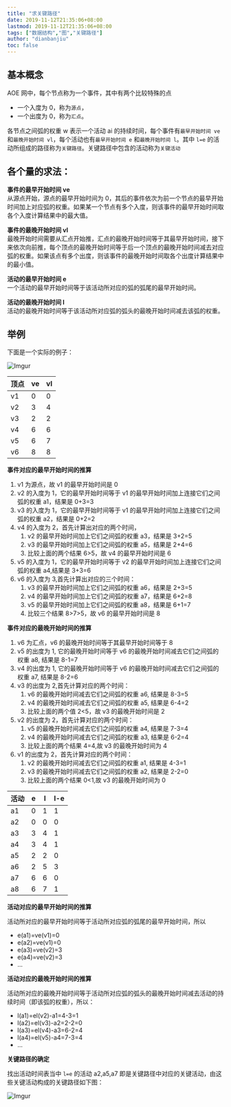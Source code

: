 ```yaml
---
title: "求关键路径"
date: 2019-11-12T21:35:06+08:00
lastmod: 2019-11-12T21:35:06+08:00
tags: ["数据结构","图","关键路径"]
author: "dianbanjiu"
toc: false
---
```


## 基本概念

AOE 网中，每个节点称为一个事件，其中有两个比较特殊的点  

- 一个入度为 0，称为`源点`，  
- 一个出度为 0，称为`汇点`。  


各节点之间弧的权重 w 表示一个活动 ai 的持续时间，每个事件有`最早开始时间 ve` 和`最晚开始时间 vl`，每个活动也有`最早开始时间 e` 和`最晚开始时间 l`。其中 `l=e` 的活动所组成的路径称为`关键路径`。关键路径中包含的活动称为`关键活动`  

## 各个量的求法：  

**事件的最早开始时间 ve**  
从源点开始，源点的最早开始时间为 0，其后的事件依次为前一个节点的最早开始时间加上对应弧的权重。如果某一个节点有多个入度，则该事件的最早开始时间取各个入度计算结果中的最大值。  

**事件的最晚开始时间 vl**  
最晚开始时间需要从汇点开始推，汇点的最晚开始时间等于其最早开始时间，接下来依次向前推，每个顶点的最晚开始时间等于后一个顶点的最晚开始时间减去对应弧的权重。如果该点有多个出度，则该事件的最晚开始时间取各个出度计算结果中的最小值。  

**活动的最早开始时间 e**  
一个活动的最早开始时间等于该活动所对应的弧的弧尾的最早开始时间。  

**活动的最晚开始时间 l**  
活动的最晚开始时间等于该活动所对应弧的弧头的最晚开始时间减去该弧的权重。  

## 举例

下面是一个实际的例子：  

![Imgur](https://i.imgur.com/n7K5lXp.png)  

| 顶点 | ve | vl |
|---|---|---|
| v1 | 0 | 0 |
| v2 | 3 | 4 |
| v3 | 2 | 2 |
| v4 | 6 | 6 |
| v5 | 6 | 7 |
| v6 | 8 | 8 |

**事件对应的最早开始时间的推算**   

1. v1 为源点，故 v1 的最早开始时间是 0  
2. v2 的入度为 1，它的最早开始时间等于 v1 的最早开始时间加上连接它们之间弧的权重 a1，结果是 0+3=3  
3. v3 的入度为 1，它的最早开始时间等于 v1 的最早开始时间加上连接它们之间弧的权重 a2，结果是 0+2=2
4. v4 的入度为 2，首先计算出对应的两个时间，  
    1. v2 的最早开始时间加上它们之间弧的权重 a3，结果是 3+2=5
    2. v3 的最早开始时间加上它们之间弧的权重 a5，结果是 2+4=6
    3. 比较上面的两个结果 6>5，故 v4 的最早开始时间是 6
5. v5 的入度为 1，它的最早开始时间等于 v2 的最早开始时间加上连接它们之间弧的权重 a4,结果是 3+3=6  
6. v6 的入度为 3,首先计算出对应的三个时间：  
    1. v3 的最早开始时间加上它们之间弧的权重 a6，结果是 2+3=5
    2. v4 的最早开始时间加上它们之间弧的权重 a7，结果是 6+2=8
    3. v5 的最早开始时间加上它们之间弧的权重 a8，结果是 6+1=7
    4. 比较三个结果 8>7>5，故 v6 的最早开始时间是 8

**事件对应的最晚开始时间的推算**  

1. v6 为汇点，v6 的最晚开始时间等于其最早开始时间等于 8  
2. v5 的出度为 1, 它的最晚开始时间等于 v6 的最晚开始时间减去它们之间弧的权重 a8, 结果是 8-1=7  
3. v4 的出度为 1, 它的最晚开始时间等于 v6 的最晚开始时间减去它们之间弧的权重 a7, 结果是 8-2=6  
4. v3 的出度为 2,首先计算对应的两个时间：  
    1. v6 的最晚开始时间减去它们之间弧的权重 a6, 结果是 8-3=5
    2. v4 的最晚开始时间减去它们之间弧的权重 a5, 结果是 6-4=2
    3. 比较上面的两个值 2<5，故 v3 的最晚开始时间是 2
5. v2 的出度为 2，首先计算对应的两个时间：  
    1. v5 的最晚开始时间减去它们之间弧的权重 a4, 结果是 7-3=4
    2. v4 的最晚开始时间减去它们之间弧的权重 a3, 结果是 6-2=4
    3. 比较上面的两个结果 4=4,故 v3 的最晚开始时间为 4
6. v1 的出度为 2，首先计算对应的两个时间：  
    1. v2 的最晚开始时间减去它们之间弧的权重 a1, 结果是 4-3=1
    2. v3 的最晚开始时间减去它们之间弧的权重 a2, 结果是 2-2=0
    3. 比较上面的两个结果 0<1,故 v3 的最晚开始时间为 0

| 活动 | e | l | l-e |
|---|---|---|---|
| a1 | 0 | 1 | 1 |
| a2 | 0 | 0 | 0 |
| a3 | 3 | 4 | 1 |
| a4 | 3 | 4 | 1 |
| a5 | 2 | 2 | 0 |
| a6 | 2 | 5 | 3 |
| a7 | 6 | 6 | 0 |
| a8 | 6 | 7 | 1 |

**活动对应的最早开始时间的推算**  

活动所对应的最早开始时间等于活动所对应弧的弧尾的最早开始时间，所以  

- e(a1)=ve(v1)=0
- e(a2)=ve(v1)=0
- e(a3)=ve(v2)=3
- e(a4)=ve(v2)=3
- ...

**活动对应的最晚开始时间的推算**  

活动所对应的最晚开始时间等于活动所对应弧的弧头的最晚开始时间减去活动的持续时间（即该弧的权重），所以：  

- l(a1)=el(v2)-a1=4-3=1
- l(a2)=el(v3)-a2=2-2=0
- l(a3)=el(v4)-a3=6-2=4
- l(a4)=el(v5)-a4=7-3=4
- ...


**关键路径的确定**  

找出活动时间表当中 `l=e` 的活动 a2,a5,a7 即是关键路径中对应的关键活动，由这些关键活动构成的关键路径如下图：  

![Imgur](https://i.imgur.com/MLkv6K2.png)